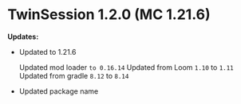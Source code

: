 # TwinSession 1.2.0 (MC 1.21.6)

**Updates:**

- Updated to 1.21.6
  
  Updated mod loader `to 0.16.14`
  Updated from Loom `1.10` to `1.11` 
  Updated from gradle `8.12` to `8.14`

- Updated package name